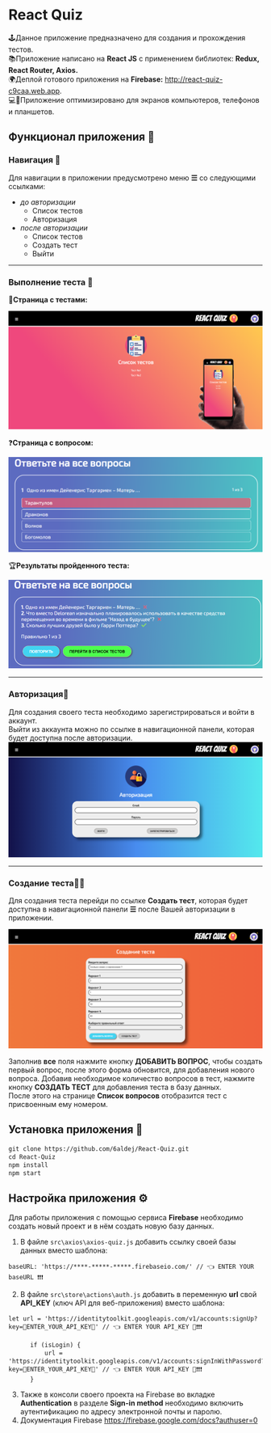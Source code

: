 # React Quiz
  🕹Данное приложение предназначено для создания и прохождения тестов.  
  📚Приложение написано на **React JS** с применением библиотек: **Redux, React Router, Axios.**  
  🌍Деплой готового приложения на **Firebase:** <http://react-quiz-c9caa.web.app>.  
  💻📱Приложение оптимизировано для экранов компьютеров, телефонов и планшетов.

## Функционал приложения 🎢

### Навигация 🧭
  
  Для навигации в приложении предусмотрено меню **☰** со следующими ссылками:
  
  * *до авторизации*
    * Список тестов
    * Авторизация
  * *после авторизации*
    * Список тестов
    * Создать тест 
    * Выйти
    
  ***

### Выполнение теста 💭

  📄**Страница с тестами:**
  
  ![Image alt](https://github.com/6aldej/ImagesForProjects/blob/master/react-quiz/QuizList2.png)
   
  ❓**Страница с вопросом:**  
  
  ![Image alt](https://github.com/6aldej/ImagesForProjects/blob/master/react-quiz/Quiz2.png)
  
  🏆**Результаты пройденного теста:**  
  
  ![Image alt](https://github.com/6aldej/ImagesForProjects/blob/master/react-quiz/FinishQuiz2.png)
  ***
### Авторизация🔑

  Для создания своего теста необходимо зарегистрироваться и войти в аккаунт.  
  Выйти из аккаунта можно по ссылке в навигационной панели, которая будет доступна после авторизации.  
  ![Image alt](https://github.com/6aldej/ImagesForProjects/blob/master/react-quiz/Auth.png)
  ***
### Создание теста👨‍🔧

  Для создания теста перейди по ссылке **Создать тест**, которая будет доступна в навигационной панели **☰** после Вашей авторизации в приложении.  
  
  ![Image alt](https://github.com/6aldej/ImagesForProjects/blob/master/react-quiz/QuizCreate.png)
  
  Заполнив **все** поля нажмите кнопку **ДОБАВИТЬ ВОПРОС**, чтобы создать первый вопрос, после этого форма обновится, для добавления нового вопроса. Добавив необходимое количество вопросов в тест, нажмите кнопку **СОЗДАТЬ ТЕСТ** для добавления теста в базу данных.  
  После этого на странице **Список вопросов** отобразится тест с присвоенным ему номером.

## Установка приложения 🚀

    git clone https://github.com/6aldej/React-Quiz.git
    cd React-Quiz
    npm install
    npm start

 ## Настройка приложения ⚙
  Для работы приложения с помощью сервиса **Firebase** необходимо создать новый проект и в нём создать новую базу данных.
  
  1. В файле `src\axios\axios-quiz.js` добавить ссылку своей базы данных вместо шаблона:
  
  `baseURL: 'https://****-*****-*****.firebaseio.com/' // 👈 ENTER YOUR baseURL ❗❗❗`
  
  2. В файле `src\store\actions\auth.js` добавить в переменную **url** свой **API_KEY** (ключ API для веб-приложения) вместо шаблона:
  
  ```
  let url = 'https://identitytoolkit.googleapis.com/v1/accounts:signUp?key=🔴ENTER_YOUR_API_KEY🔴' // 👈 ENTER YOUR API_KEY 🔑❗❗❗
    
        if (isLogin) {
            url = 'https://identitytoolkit.googleapis.com/v1/accounts:signInWithPassword?key=🔴ENTER_YOUR_API_KEY🔴' // 👈 ENTER YOUR API_KEY 🔑❗❗❗
        }
  ```
  3. Также в консоли своего проекта на Firebase во вкладке **Authentication** в разделе **Sign-in method** необходимо включить аутентификацию по адресу электронной почты и паролю.
  4. Документация Firebase <https://firebase.google.com/docs?authuser=0> 

